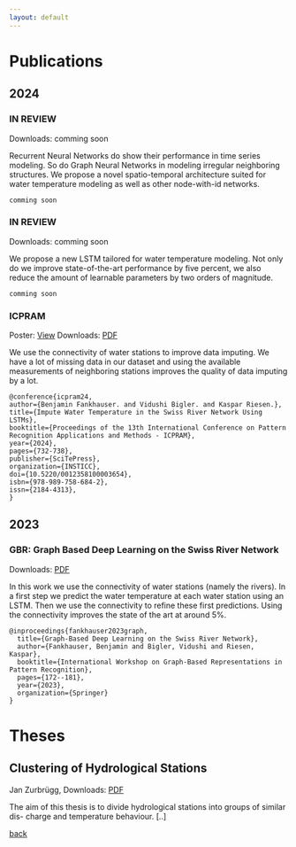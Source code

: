 ```yaml
---
layout: default
---
```


# Publications

## 2024

### IN REVIEW

Downloads: comming soon

Recurrent Neural Networks do show their performance in time series modeling. So do Graph Neural Networks in modeling irregular neighboring structures. We propose a novel spatio-temporal architecture suited for water temperature modeling as well as other node-with-id networks.

```
comming soon
```

### IN REVIEW

Downloads: comming soon

We propose a new LSTM tailored for water temperature modeling. Not only do we improve state-of-the-art performance by five percent, we also reduce the amount of learnable parameters by two orders of magnitude.

```
comming soon
```


### ICPRAM
Poster: [View](./icpram_poster)
Downloads: [PDF](./pdfs/Fankhauser-24_Impute_Sensor_Data_in_the_Swiss_River_Network.pdf)

We use the connectivity of water stations to improve data imputing. We have a lot of missing data in our dataset and using the available measurements of neighboring stations improves the quality of data imputing by a lot.

```
@conference{icpram24,
author={Benjamin Fankhauser. and Vidushi Bigler. and Kaspar Riesen.},
title={Impute Water Temperature in the Swiss River Network Using LSTMs},
booktitle={Proceedings of the 13th International Conference on Pattern Recognition Applications and Methods - ICPRAM},
year={2024},
pages={732-738},
publisher={SciTePress},
organization={INSTICC},
doi={10.5220/0012358100003654},
isbn={978-989-758-684-2},
issn={2184-4313},
}
```

## 2023

### GBR: Graph Based Deep Learning on the Swiss River Network
Downloads: [PDF](./pdfs/Fankhauser-23_Graph_Based_Deep_Learning_on_the_Swiss_River_Network.pdf)

In this work we use the connectivity of water stations (namely the rivers). In a first step we predict the water temperature at each water station using an LSTM. Then we use the connectivity to refine these first predictions. Using the connectivity improves the state of the art at around 5%.

```
@inproceedings{fankhauser2023graph,
  title={Graph-Based Deep Learning on the Swiss River Network},
  author={Fankhauser, Benjamin and Bigler, Vidushi and Riesen, Kaspar},
  booktitle={International Workshop on Graph-Based Representations in Pattern Recognition},
  pages={172--181},
  year={2023},
  organization={Springer}
}
```

# Theses

## Clustering of Hydrological Stations
Jan Zurbrügg, Downloads: [PDF](http://prg.inf.unibe.ch/wp-content/uploads/2023/09/Bachelor_Thesis_Jan_Zurbrugg_Clustering_of_Hydrological_Stations.pdf)

The aim of this thesis is to divide hydrological stations into groups of similar dis-
charge and temperature behaviour. [..]

[back](./)



